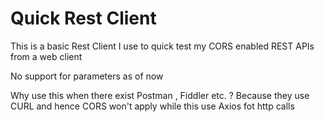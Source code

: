 # Quick Rest Client

This is a basic Rest Client I use to quick test my CORS enabled REST APIs from a web client
  
No support for parameters as of now

Why use this when there exist Postman , Fiddler etc. ?
Because they use CURL and hence CORS won't apply while this use Axios fot http calls